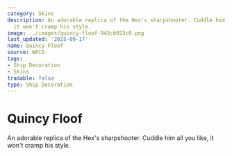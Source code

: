 ```yaml
---
category: Skins
description: An adorable replica of the Hex's sharpshooter. Cuddle him all you like,
  it won't cramp his style.
image: ../images/quincy-floof-943cb923c0.png
last_updated: '2025-09-17'
name: Quincy Floof
source: WFCD
tags:
- Ship Decoration
- Skins
tradable: false
type: Ship Decoration
---
```


# Quincy Floof

An adorable replica of the Hex's sharpshooter. Cuddle him all you like, it won't cramp his style.

